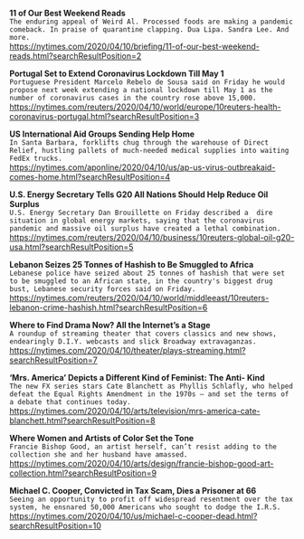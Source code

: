 **11 of Our Best Weekend Reads**\
`The enduring appeal of Weird Al. Processed foods are making a pandemic comeback. In praise of quarantine clapping. Dua Lipa. Sandra Lee. And more.`\
https://nytimes.com/2020/04/10/briefing/11-of-our-best-weekend-reads.html?searchResultPosition=2

**Portugal Set to Extend Coronavirus Lockdown Till May 1**\
`Portuguese President Marcelo Rebelo de Sousa said on Friday he would propose next week extending a national lockdown till May 1 as the number of coronavirus cases in the country rose above 15,000.`\
https://nytimes.com/reuters/2020/04/10/world/europe/10reuters-health-coronavirus-portugal.html?searchResultPosition=3

**US International Aid Groups Sending Help Home**\
`In Santa Barbara, forklifts chug through the warehouse of Direct Relief, hustling pallets of much-needed medical supplies into waiting FedEx trucks.`\
https://nytimes.com/aponline/2020/04/10/us/ap-us-virus-outbreakaid-comes-home.html?searchResultPosition=4

**U.S. Energy Secretary Tells G20 All Nations Should Help Reduce Oil Surplus**\
`U.S. Energy Secretary Dan Brouillette on Friday described a  dire situation in global energy markets, saying that the coronavirus pandemic and massive oil surplus have created a lethal combination.  `\
https://nytimes.com/reuters/2020/04/10/business/10reuters-global-oil-g20-usa.html?searchResultPosition=5

**Lebanon Seizes 25 Tonnes of Hashish to Be Smuggled to Africa**\
`Lebanese police have seized about 25 tonnes of hashish that were set to be smuggled to an African state, in the country's biggest drug bust, Lebanese security forces said on Friday.`\
https://nytimes.com/reuters/2020/04/10/world/middleeast/10reuters-lebanon-crime-hashish.html?searchResultPosition=6

**Where to Find Drama Now? All the Internet’s a Stage**\
`A roundup of streaming theater that covers classics and new shows, endearingly D.I.Y. webcasts and slick Broadway extravaganzas.`\
https://nytimes.com/2020/04/10/theater/plays-streaming.html?searchResultPosition=7

**‘Mrs. America’ Depicts a Different Kind of Feminist: The Anti- Kind**\
`The new FX series stars Cate Blanchett as Phyllis Schlafly, who helped defeat the Equal Rights Amendment in the 1970s — and set the terms of a debate that continues today.`\
https://nytimes.com/2020/04/10/arts/television/mrs-america-cate-blanchett.html?searchResultPosition=8

**Where Women and Artists of Color Set the Tone**\
`Francie Bishop Good, an artist herself, can’t resist adding to the collection she and her husband have amassed.`\
https://nytimes.com/2020/04/10/arts/design/francie-bishop-good-art-collection.html?searchResultPosition=9

**Michael C. Cooper, Convicted in Tax Scam, Dies a Prisoner at 66**\
`Seeing an opportunity to profit off widespread resentment over the tax system, he ensnared 50,000 Americans who sought to dodge the I.R.S.`\
https://nytimes.com/2020/04/10/us/michael-c-cooper-dead.html?searchResultPosition=10

